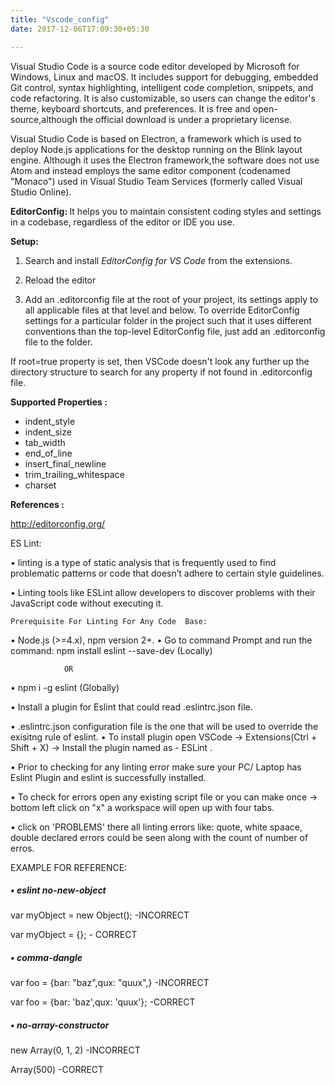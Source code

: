 ```yaml
---
title: "Vscode_config"
date: 2017-12-06T17:09:30+05:30

---
```


Visual Studio Code is a source code editor developed by Microsoft for Windows, Linux and macOS. It includes support for debugging, embedded Git control, syntax highlighting, intelligent code completion, snippets, and code refactoring. It is also customizable, so users can change the editor's theme, keyboard shortcuts, and preferences. It is free and open-source,although the official download is under a proprietary license.

Visual Studio Code is based on Electron, a framework which is used to deploy Node.js applications for the desktop running on the Blink layout engine. Although it uses the Electron framework,the software does not use Atom and instead employs the same editor component (codenamed "Monaco") used in Visual Studio Team Services (formerly called Visual Studio Online).

<strong>EditorConfig: </strong> It helps you to maintain consistent coding styles and settings in a codebase, regardless of the editor or IDE you use.

<strong>Setup: </strong>

1. Search and install <em>EditorConfig for VS Code</em> from the extensions.

2. Reload the editor

3. Add an .editorconfig file at the root of your project, its settings apply to all applicable files at that level and below. To override EditorConfig settings for a particular folder in the project such that it uses different conventions than the top-level EditorConfig file, just add an .editorconfig file to the folder. 

If root=true property is set, then VSCode doesn't look any further up the directory structure to search for any property if not found in .editorconfig file.

<strong>Supported Properties :</strong>
<ul>
	<li>indent_style</li>
	<li>indent_size</li>
	<li>tab_width</li>
	<li>end_of_line</li>
	<li>insert_final_newline</li>
	<li>trim_trailing_whitespace</li>
	<li>charset</li>
</ul>

<strong>References :</strong>

http://editorconfig.org/



ES Lint:

•	linting is a type of static analysis that is frequently used to find problematic patterns or code that doesn’t adhere to certain style guidelines.

•	Linting tools like ESLint allow developers to discover problems with their JavaScript code without executing it.

	Prerequisite For Linting For Any Code  Base:

•	Node.js (>=4.x), npm version 2+.
•	Go to command Prompt and run the command:
    npm install eslint --save-dev (Locally)

            	OR

•	npm i -g eslint (Globally)

•	Install a plugin for Eslint that could read .eslintrc.json file.

•	.eslintrc.json  configuration file is the one that will be used to override the         exisitng rule of eslint.
•	To install plugin open VSCode -> Extensions(Ctrl + Shift + X) -> Install the            plugin named as - ESLint .

•	Prior to checking for any linting error make sure your PC/ Laptop has Eslint            Plugin and eslint is successfully installed.

•	To check for errors open any existing script file or you can make once -> bottom        left click on "x" a workspace will open up with four tabs.

•	click on 'PROBLEMS' there all linting errors like: quote, white spaace, double          declared errors could be seen along with the count of number of erros.


EXAMPLE FOR REFERENCE:
  <h5>• eslint no-new-object</h5>

var myObject = new Object(); -INCORRECT

var myObject = {}; - CORRECT

<h5>• comma-dangle</h5>

var foo = {bar: "baz",qux: "quux",} -INCORRECT

 var foo = {bar: 'baz',qux: 'quux'};  -CORRECT


 <h5>• no-array-constructor</h5>

new Array(0, 1, 2) -INCORRECT

Array(500)  -CORRECT